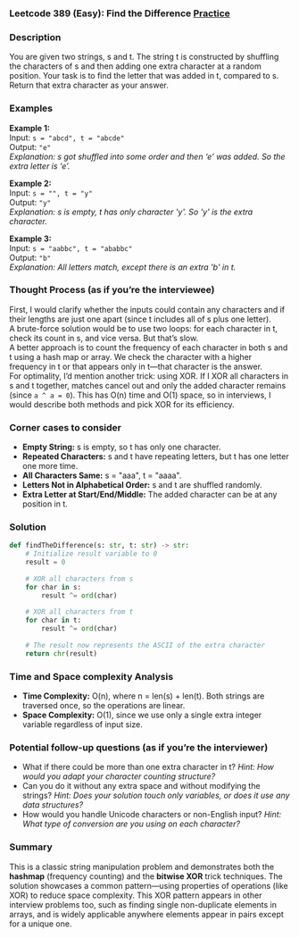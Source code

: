 ### Leetcode 389 (Easy): Find the Difference [Practice](https://leetcode.com/problems/find-the-difference)

### Description  
You are given two strings, s and t. The string t is constructed by shuffling the characters of s and then adding one extra character at a random position. Your task is to find the letter that was added in t, compared to s. Return that extra character as your answer.

### Examples  

**Example 1:**  
Input: `s = "abcd", t = "abcde"`  
Output: `"e"`  
*Explanation: s got shuffled into some order and then ‘e’ was added. So the extra letter is ‘e’.*

**Example 2:**  
Input: `s = "", t = "y"`  
Output: `"y"`  
*Explanation: s is empty, t has only character 'y'. So 'y' is the extra character.*

**Example 3:**  
Input: `s = "aabbc", t = "ababbc"`  
Output: `"b"`  
*Explanation: All letters match, except there is an extra 'b' in t.*

### Thought Process (as if you’re the interviewee)  
First, I would clarify whether the inputs could contain any characters and if their lengths are just one apart (since t includes all of s plus one letter).  
A brute-force solution would be to use two loops: for each character in t, check its count in s, and vice versa. But that’s slow.  
A better approach is to count the frequency of each character in both s and t using a hash map or array. We check the character with a higher frequency in t or that appears only in t—that character is the answer.  
For optimality, I’d mention another trick: using XOR. If I XOR all characters in s and t together, matches cancel out and only the added character remains (since `a ^ a = 0`). This has O(n) time and O(1) space, so in interviews, I would describe both methods and pick XOR for its efficiency.

### Corner cases to consider  
- **Empty String:** s is empty, so t has only one character.
- **Repeated Characters:** s and t have repeating letters, but t has one letter one more time.
- **All Characters Same:** s = "aaa", t = "aaaa".
- **Letters Not in Alphabetical Order:** s and t are shuffled randomly.
- **Extra Letter at Start/End/Middle:** The added character can be at any position in t.

### Solution

```python
def findTheDifference(s: str, t: str) -> str:
    # Initialize result variable to 0
    result = 0
    
    # XOR all characters from s
    for char in s:
        result ^= ord(char)
    
    # XOR all characters from t
    for char in t:
        result ^= ord(char)
    
    # The result now represents the ASCII of the extra character
    return chr(result)
```

### Time and Space complexity Analysis  

- **Time Complexity:** O(n), where n = len(s) + len(t). Both strings are traversed once, so the operations are linear.
- **Space Complexity:** O(1), since we use only a single extra integer variable regardless of input size.

### Potential follow-up questions (as if you’re the interviewer)  

- What if there could be more than one extra character in t?
  *Hint: How would you adapt your character counting structure?*
- Can you do it without any extra space and without modifying the strings?
  *Hint: Does your solution touch only variables, or does it use any data structures?*
- How would you handle Unicode characters or non-English input?
  *Hint: What type of conversion are you using on each character?*

### Summary
This is a classic string manipulation problem and demonstrates both the **hashmap** (frequency counting) and the **bitwise XOR** trick techniques. The solution showcases a common pattern—using properties of operations (like XOR) to reduce space complexity. This XOR pattern appears in other interview problems too, such as finding single non-duplicate elements in arrays, and is widely applicable anywhere elements appear in pairs except for a unique one.